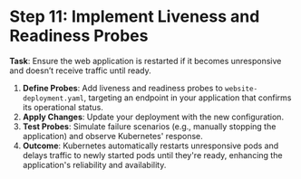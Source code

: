 # Step 11: Implement Liveness and Readiness Probes

**Task**: Ensure the web application is restarted if it becomes unresponsive and doesn’t receive traffic until ready.

1. **Define Probes**: Add liveness and readiness probes to `website-deployment.yaml`, targeting an endpoint in your
   application that confirms its operational status.
2. **Apply Changes**: Update your deployment with the new configuration.
3. **Test Probes**: Simulate failure scenarios (e.g., manually stopping the application) and observe Kubernetes'
   response.
4. **Outcome**: Kubernetes automatically restarts unresponsive pods and delays traffic to newly started pods until
   they're ready, enhancing the application's reliability and availability.